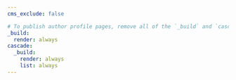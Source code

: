 ```yaml
---
cms_exclude: false

# To publish author profile pages, remove all of the `_build` and `cascade` settings below.
_build:
  render: always
cascade:
  _build:
    render: always
    list: always
---
```

